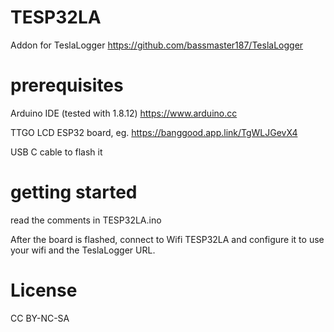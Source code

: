 # TESP32LA

Addon for TeslaLogger https://github.com/bassmaster187/TeslaLogger

# prerequisites

Arduino IDE (tested with 1.8.12) https://www.arduino.cc

TTGO LCD ESP32 board, eg. https://banggood.app.link/TgWLJGevX4

USB C cable to flash it

# getting started

read the comments in TESP32LA.ino

After the board is flashed, connect to Wifi TESP32LA and configure it to use your wifi and the TeslaLogger URL.

# License

CC BY-NC-SA
